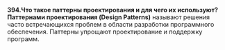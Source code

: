 **394.Что такое паттерны проектирования и для чего их используют?**  
**Паттернами проектирования (Design Patterns)** называют решения часто встречающихся проблем в области разработки программного обеспечения. 
Паттерны упрощают проектирование и поддержку программ.
